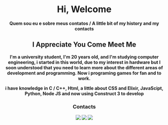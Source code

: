 <h1 align="center" ><strong>Hi, Welcome </h1> 
  
<p align="center">
Quem sou eu e sobre meus contatos / A little bit of my history and my contacts <br>
</p>

<h2 align="center" ><strong>I Appreciate You Come Meet Me </h2>

<p align="center">
  I'm a university student, I'm 20 years old, and I'm studying computer engineering, i started in this world, due to my interest in hardware
  but I soon understood that you need to learn more about the different areas of development and programming. Now i programing games for fan and to work.
</p>

<p align="center"> i have knowledge in C / C++, Html, a little about CSS and Elixir, JavaScipt, Python, Node JS and now using Construct 3 to develop </p>

<h3 align="center"> Contacts </h3> 
<p align="center">
  <a href="https://www.linkedin.com/in/carlossilvallf/" alt="Linkedin" >
  <img src="https://img.shields.io/badge/-Linkedin-0e76a8?style=flat&logo=Linkedin&logoColor=white&link=https://www.linkedin.com/in/carlossilvallf/" /></a>
  
  <a href="mailto:carlossilvallf@gmail.com" alt="Gmail" >
  <img src="https://img.shields.io/badge/-carlossilvallf@gmail.com-e34c41?style=flat&logo=gmail&logoColor=white&link=carlossilvallf@gmail.com" /></a>
  
  <a href="https://app.rocketseat.com.br/me/carlos-ssilva" alt="Rocketseat" >
  <img src="https://img.shields.io/badge/-RocketSeat-836FFF?style=flat&link=https://app.rocketseat.com.br/me/carlos-ssilva" /></a>
  
</p>
